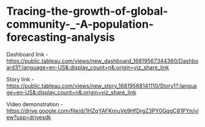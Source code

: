 # Tracing-the-growth-of-global-community-_-A-population-forecasting-analysis

Dashboard link - https://public.tableau.com/views/new_dashboard_16819567344360/Dashboard3?:language=en-US&:display_count=n&:origin=viz_share_link

Story link - https://public.tableau.com/views/new_story_16819568141110/Story1?:language=en-US&:display_count=n&:origin=viz_share_link

Video demonstration - https://drive.google.com/file/d/1HZqYAFKnruVe9HfDrgZ3PY0GqgC81PYn/view?usp=drivesdk
